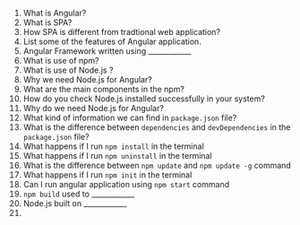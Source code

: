 1. What is Angular?
2. What is SPA?
3. How SPA is different from tradtional web application?
4. List some of the features of Angular application.
5. Angular Framework written using  ____________
6. What is use of npm?
7. What is use of Node.js ?
8. Why we need Node.js for Angular?
9. What are the main components in the npm?
10. How do you check Node.js installed successfully in your system?
11. Why do we need Node.js for Angular?
12. What kind of information we can find in `package.json` file?
13. What is the difference between `dependencies` and `devDependencies` in the `package.json` file?
14. What happens if I run `npm install` in the terminal
16. What happens if I run `npm uninstall` in the terminal
17. What is the difference between `npm update` and `npm update -g` command
18. What happens if I run `npm init` in the terminal
19. Can I run angular application using `npm start` command
20. `npm build` used to ____________
21. Node.js built on ____________
22. 
